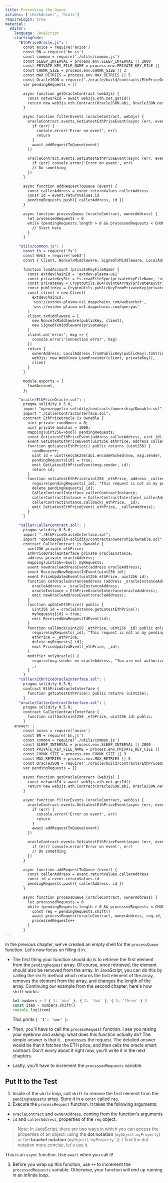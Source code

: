 ```yaml
---
title: Processing the Queue
actions: ['checkAnswer', 'hints']
requireLogin: true
material:
  editor:
    language: JavaScript
    startingCode:
      "EthPriceOracle.js": |
        const axios = require('axios')
        const BN = require('bn.js')
        const common = require('./utils/common.js')
        const SLEEP_INTERVAL = process.env.SLEEP_INTERVAL || 2000
        const PRIVATE_KEY_FILE_NAME = process.env.PRIVATE_KEY_FILE || './oracle/oracle_private_key'
        const CHUNK_SIZE = process.env.CHUNK_SIZE || 3
        const MAX_RETRIES = process.env.MAX_RETRIES || 5
        const OracleJSON = require('./oracle/build/contracts/EthPriceOracle.json')
        var pendingRequests = []

        async function getOracleContract (web3js) {
          const networkId = await web3js.eth.net.getId()
          return new web3js.eth.Contract(OracleJSON.abi, OracleJSON.networks[networkId].address)
        }

        async function filterEvents (oracleContract, web3js) {
          oracleContract.events.GetLatestEthPriceEvent(async (err, event) => {
            if (err) {
              console.error('Error on event', err)
              return
            }
            await addRequestToQueue(event)
          })

          oracleContract.events.SetLatestEthPriceEvent(async (err, event) => {
            if (err) console.error('Error on event', err)
            // Do something
          })
        }

        async function addRequestToQueue (event) {
          const callerAddress = event.returnValues.callerAddress
          const id = event.returnValues.id
          pendingRequests.push({ callerAddress, id })
        }

        async function processQueue (oracleContract, ownerAddress) {
          let processedRequests = 0
          while (pendingRequests.length > 0 && processedRequests < CHUNK_SIZE) {
            // Start here
          }
        }

      "utils/common.js": |
        const fs = require('fs')
        const Web3 = require('web3')
        const { Client, NonceTxMiddleware, SignedTxMiddleware, LocalAddress, CryptoUtils, LoomProvider } = require('loom-js')

        function loadAccount (privateKeyFileName) {
          const extdevChainId = 'extdev-plasma-us1'
          const privateKeyStr = fs.readFileSync(privateKeyFileName, 'utf-8')
          const privateKey = CryptoUtils.B64ToUint8Array(privateKeyStr)
          const publicKey = CryptoUtils.publicKeyFromPrivateKey(privateKey)
          const client = new Client(
            extdevChainId,
            'wss://extdev-plasma-us1.dappchains.com/websocket',
            'wss://extdev-plasma-us1.dappchains.com/queryws'
          )
          client.txMiddleware = [
            new NonceTxMiddleware(publicKey, client),
            new SignedTxMiddleware(privateKey)
          ]
          client.on('error', msg => {
            console.error('Connection error', msg)
          })
          return {
            ownerAddress: LocalAddress.fromPublicKey(publicKey).toString(),
            web3js: new Web3(new LoomProvider(client, privateKey)),
            client
          }
        }

        module.exports = {
          loadAccount,
        };

      "oracle/EthPriceOracle.sol": |
        pragma solidity 0.5.0;
        import "openzeppelin-solidity/contracts/ownership/Ownable.sol";
        import "./CallerContractInterface.sol";
        contract EthPriceOracle is Ownable {
          uint private randNonce = 0;
          uint private modulus = 1000;
          mapping(uint256=>bool) pendingRequests;
          event GetLatestEthPriceEvent(address callerAddress, uint id);
          event SetLatestEthPriceEvent(uint256 ethPrice, address callerAddress);
          function getLatestEthPrice() public returns (uint256) {
            randNonce++;
            uint id = uint(keccak256(abi.encodePacked(now, msg.sender, randNonce))) % modulus;
            pendingRequests[id] = true;
            emit GetLatestEthPriceEvent(msg.sender, id);
            return id;
          }
          function setLatestEthPrice(uint256 _ethPrice, address _callerAddress, uint256 _id) public onlyOwner {
            require(pendingRequests[_id], "This request is not in my pending list.");
            delete pendingRequests[_id];
            CallerContractInterface callerContractInstance;
            callerContractInstance = CallerContractInterface(_callerAddress);
            callerContractInstance.callback(_ethPrice, _id);
            emit SetLatestEthPriceEvent(_ethPrice, _callerAddress);
          }
        }

      "caller/CallerContract.sol": |
        pragma solidity 0.5.0;
        import "./EthPriceOracleInterface.sol";
        import "openzeppelin-solidity/contracts/ownership/Ownable.sol";
        contract CallerContract is Ownable {
          uint256 private ethPrice;
          EthPriceOracleInterface private oracleInstance;
          address private oracleAddress;
          mapping(uint256=>bool) myRequests;
          event newOracleAddressEvent(address oracleAddress);
          event ReceivedNewRequestIdEvent(uint256 id);
          event PriceUpdatedEvent(uint256 ethPrice, uint256 id);
          function setOracleInstanceAddress (address _oracleInstanceAddress) public onlyOwner {
            oracleAddress = _oracleInstanceAddress;
            oracleInstance = EthPriceOracleInterface(oracleAddress);
            emit newOracleAddressEvent(oracleAddress);
          }
          function updateEthPrice() public {
            uint256 id = oracleInstance.getLatestEthPrice();
            myRequests[id] = true;
            emit ReceivedNewRequestIdEvent(id);
          }
          function callback(uint256 _ethPrice, uint256 _id) public onlyOracle {
            require(myRequests[_id], "This request is not in my pending list.");
            ethPrice = _ethPrice;
            delete myRequests[_id];
            emit PriceUpdatedEvent(_ethPrice, _id);
          }
          modifier onlyOracle() {
            require(msg.sender == oracleAddress, "You are not authorized to call this function.");
            _;
          }
        }
      "caller/EthPriceOracleInterface.sol": |
        pragma solidity 0.5.0;
        contract EthPriceOracleInterface {
          function getLatestEthPrice() public returns (uint256);
        }
      "oracle/CallerContractInterface.sol": |
        pragma solidity 0.5.0;
        contract CallerContractInterface {
          function callback(uint256 _ethPrice, uint256 id) public;
        }
    answer: |
        const axios = require('axios')
        const BN = require('bn.js')
        const common = require('./utils/common.js')
        const SLEEP_INTERVAL = process.env.SLEEP_INTERVAL || 2000
        const PRIVATE_KEY_FILE_NAME = process.env.PRIVATE_KEY_FILE || './oracle/oracle_private_key'
        const CHUNK_SIZE = process.env.CHUNK_SIZE || 3
        const MAX_RETRIES = process.env.MAX_RETRIES || 5
        const OracleJSON = require('./oracle/build/contracts/EthPriceOracle.json')
        var pendingRequests = []

        async function getOracleContract (web3js) {
          const networkId = await web3js.eth.net.getId()
          return new web3js.eth.Contract(OracleJSON.abi, OracleJSON.networks[networkId].address)
        }

        async function filterEvents (oracleContract, web3js) {
          oracleContract.events.GetLatestEthPriceEvent(async (err, event) => {
            if (err) {
              console.error('Error on event', err)
              return
            }
            await addRequestToQueue(event)
          })

          oracleContract.events.SetLatestEthPriceEvent(async (err, event) => {
            if (err) console.error('Error on event', err)
            // Do something
          })
        }

        async function addRequestToQueue (event) {
          const callerAddress = event.returnValues.callerAddress
          const id = event.returnValues.id
          pendingRequests.push({ callerAddress, id })
        }

        async function processQueue (oracleContract, ownerAddress) {
          let processedRequests = 0
          while (pendingRequests.length > 0 && processedRequests < CHUNK_SIZE) {
            const req = pendingRequests.shift()
            await processRequest(oracleContract, ownerAddress, req.id, req.callerAddress)
            processedRequests++
          }
        }
---
```


In the previous chapter, we've created an empty shell for the `processQueue` function. Let's now focus on filling it in.

* The first thing your function should do is to retrieve the first element from the `pendingRequest` array. Of course, once retrieved, the element should also be removed from the array. In JavaScript, you can do this by calling the `shift` method which returns the first element of the array, removes the element from the array, and changes the length of the array. Continuing our example from the second chapter, here's how `shift` works:

  ```JavaScript
  let numbers = [ { 1: 'one' }, { 2: 'two' }, { 3: 'three' } ]
  const item = numbers.shift()
  console.log(item)
  ```

  This prints `{ '1': 'one' }`.

* Then, you'll have to call the `processRequest` function. I see you raising your eyebrow and asking: what does this function actually do? The simple answer is that it... processes the request. The detailed answer would be that it fetches the ETH price, and then calls the oracle smart contract. Don't worry about it right now, you'll write it in the next chapters.

* Lastly, you'll have to increment the `processedRequests` variable.

## Put It to the Test

1. Inside of the `while` loop, call `shift` to remove the first element from the `pendingRequests` array. Store it in a `const` called `req`.
2. Execute the `processRequest` function. It takes the following arguments:

  * `oracleContract` and `ownerAddress`, coming from the function's arguments
  * `id` and `callerAddress`, properties of the `req` object.
  >Note: In JavaScript, there are two ways in which you can access the properties of an object: using the **dot notation** (`myObject.myProperty`) or the **bracket notation** (`myObject['myProperty']`). I find the dot notation more concise, let's use it.

  This is an `async` function. Use `await` when you call it!

3. Before you wrap up this function, use `++` to increment the `processedRequests` variable. Otherwise, your function will end up running in an infinite loop.
